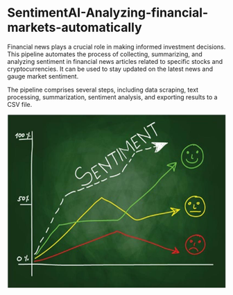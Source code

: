# SentimentAI-Analyzing-financial-markets-automatically

Financial news plays a crucial role in making informed investment decisions. This pipeline automates the process of collecting, summarizing, and analyzing sentiment in financial news articles related to specific stocks and cryptocurrencies. It can be used to stay updated on the latest news and gauge market sentiment.

The pipeline comprises several steps, including data scraping, text processing, summarization, sentiment analysis, and exporting results to a CSV file.

<p align="center">
<img src="financial_sentiment.jpg" width="600" height="400"/>
</p>
